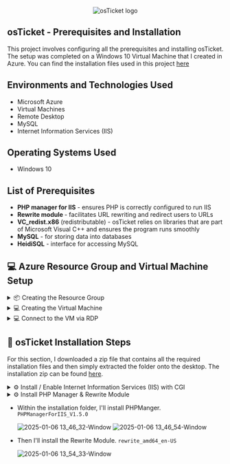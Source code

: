 <p align="center">
<img src="https://i.imgur.com/Clzj7Xs.png" alt="osTicket logo"/>
</p>

<h2>osTicket - Prerequisites and Installation</h2>
This project involves configuring all the prerequisites and installing osTicket. The setup was completed on a Windows 10 Virtual Machine that I created in Azure. You can find the installation files used in this project <a href=https://drive.google.com/uc?export=download&id=1b3RBkXTLNGXbibeMuAynkfzdBC1NnqaD>here</a>

<h2>Environments and Technologies Used</h2>

- Microsoft Azure
- Virtual Machines
- Remote Desktop
- MySQL
- Internet Information Services (IIS)

<h2>Operating Systems Used </h2>

- Windows 10

<h2>List of Prerequisites</h2>

- <b>PHP manager for IIS</b> - ensures PHP is correctly configured to run IIS
- <b>Rewrite module </b> - facilitates URL rewriting and redirect users to URLs
- <b>VC_redist.x86</b> (redistributable) - osTicket relies on libraries that are part of Microsoft Visual C++ and ensures the program runs smoothly
- <b>MySQL</b> - for storing data into databases
- <b>HeidiSQL</b> - interface for accessing MySQL 


## 💻 Azure Resource Group and Virtual Machine Setup

<details>
  <summary>📦 Creating the Resource Group </summary>

- I'll navigate to the Azure Portal and click or search for `Resource Groups`.

  ![2025-01-06 11_20_48-Window](https://github.com/user-attachments/assets/c5d5eee0-7df2-4cf4-9a71-396e7c7ebb89)

- On the Resource Group page I'll click `Create` at the top-left.

  ![2025-01-06 11_23_38-Window](https://github.com/user-attachments/assets/8d197474-33c9-4162-ad74-392986fb3249)

- I'll select my Azure subscription and name the Resource Group `rg-osticket`, set the Region to `East US 2`, then click `Review + Create`.

  ![2025-01-06 11_27_08-Window](https://github.com/user-attachments/assets/96334a91-91c2-4102-8893-b89c0442ec91)

- And finally, click `Create` again.

  ![2025-01-06 11_29_05-Window](https://github.com/user-attachments/assets/74840e04-9959-4307-9a63-2a1ee6f5a151)

- The Resource Group has been created. In the next section, I will set up the virtual machine.

</details>

<details>
  <summary>💻 Creating the Virtual Machine</summary>

- On the Azure Portal, I'll search for `Virtual Machines`.

  ![2025-01-06 11_58_58-Window](https://github.com/user-attachments/assets/7b49b5b6-0448-48ad-9a98-740b48903939)

- On the Virtual Machine page, I'll click `Create` on the top-left, then select `Azure Virtual Machine`.

  ![2025-01-06 12_01_45-Window](https://github.com/user-attachments/assets/62e95754-35bc-4334-ab1b-651e15280ebd)

- On the create page, I'll select the Resource Group that I just created `rg-osticket`, and name the VM `osticket-vm`.

  ![2025-01-06 12_06_24-Window](https://github.com/user-attachments/assets/ae2eb56f-68f8-47bc-83ca-92dad2c922fe)

- I'll select `Windows 10 Pro (22H2)` as the image.

  ![2025-01-06 12_09_44-Window](https://github.com/user-attachments/assets/5feef9a2-d693-4c2e-9dc9-8e02fc450eb1)

- Then I'll select `Standard_D2s_v4 - 2vcpus, 8 GiB memory` as the VM size.

  ![2025-01-06 12_11_35-Window](https://github.com/user-attachments/assets/0425cced-59c7-4604-a743-b7d2526b8e1e)

- Enter a username and password, agree to the licensing terms, and leave all other settings, such as disk, network, and others, at their default values. Click `Review + Create`, then click `Create`.

  ![2025-01-06 12_16_13-Window](https://github.com/user-attachments/assets/b3c8c8b5-fd4d-40b9-8d3b-bf2641681533)

- The VM has been created.

  ![2025-01-06 12_26_01-Window](https://github.com/user-attachments/assets/a14f14e0-09e8-47dc-a43b-1b3aeee4de06)

</details>

<details>
  <summary>💻 Connect to the VM via RDP</summary>

- Now that the VM has been created, I'll connect to it using RDP. To do this, I need the Public IP Address. In the Azure Portal, navigate to Virtual Machines, select `osticket-vm`, and copy the Public IP Address.

  ![2025-01-06 12_47_24-Window](https://github.com/user-attachments/assets/0acc73fc-c07d-412f-a6ad-708f9902ab3a)

- On my Host Machine, I'll click `Start` and type `Remote Desktop`, then click `Remote Desktop Connection`.

 - I'll click `Show Options`, input the IP Address and username, then click `Connect`.

  ![2025-01-06 12_56_43-Window](https://github.com/user-attachments/assets/4999dad2-8aee-4acb-867d-769651b2696e)

- Input the password and click `OK`

  ![2025-01-06 12_58_55-Window](https://github.com/user-attachments/assets/1042ae72-10b6-43e7-b60e-af909c1fb8e2)

- Click `Yes` to trust the certificate.

  ![2025-01-06 12_59_17-Window](https://github.com/user-attachments/assets/c66072ec-cea3-4d64-aed9-45d87627e9cd)

- I'm now logged into the VM

  ![2025-01-06 13_02_47-Window](https://github.com/user-attachments/assets/f1eeecb0-1463-424c-99fd-918f923e5895)

</details>

## 🎫 osTicket Installation Steps
For this section, I downloaded a zip file that contains all the required installation files and then simply extracted the folder onto the desktop. The installation zip can be found <a href="https://drive.google.com/uc?export=download&id=1b3RBkXTLNGXbibeMuAynkfzdBC1NnqaD" target="_blank">here</a>.

<details>
  <summary>⚙️ Install / Enable Internet Information Services (IIS) with CGI</summary>

- To enable IIS, navigate to `Control Panel` -> `Programs` -> `Programs and Features`. Then click `Turn windows features on or off`

  ![2025-01-06 13_24_23-Window](https://github.com/user-attachments/assets/cc6e340c-cc45-429f-9cc0-ed4709f51623)

- Select `Internet Information Services` then expand it and navigate to `World Wide Web Services` -> `Application Development Features` and check `CGI`. Then click `OK`. When the installation completes, click `Close`

  ![2025-01-06 13_33_08-Window](https://github.com/user-attachments/assets/03eb17c6-727b-4b31-83a0-636b65e0c3e8)

</details>

<details>
  <summary>⚙️ Install PHP Manager & Rewrite Module</summary>
</details>

- Within the installation folder, I'll install PHPManger. `PHPManagerForIIS_V1.5.0`

  ![2025-01-06 13_46_32-Window](https://github.com/user-attachments/assets/beec8a99-f728-4f74-855d-6532c91c28b5)
  ![2025-01-06 13_46_54-Window](https://github.com/user-attachments/assets/43a4f112-9bf8-46fe-b4ff-fdde1c5b76b2)

- Then I'll install the Rewrite Module. `rewrite_amd64_en-US`
  
  ![2025-01-06 13_54_33-Window](https://github.com/user-attachments/assets/b9440967-634d-44e4-b818-c4ddafe5315e)

</details>

